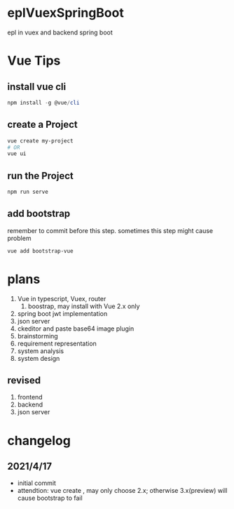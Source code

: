 # eplVuexSpringBoot
epl in vuex and backend spring boot

# Vue Tips
## install vue cli
```powershell
npm install -g @vue/cli
```
## create a Project
```powershell
vue create my-project
# OR
vue ui
```
## run the Project
```powershell
npm run serve
```

## add bootstrap
remember to commit before this step.
sometimes this step might cause problem
```powershell
vue add bootstrap-vue
```

# plans
1. Vue in typescript, Vuex, router
    1. boostrap, may install with Vue 2.x only
2. spring boot jwt implementation
3. json server
4. ckeditor and paste base64 image plugin
5. brainstorming
6. requirement representation
7. system analysis
8. system design
## revised 
1. frontend
2. backend 
3. json server

# changelog
## 2021/4/17
- initial commit
- attendtion: vue create <project>, may only choose 2.x; 
otherwise 3.x(preview) will cause bootstrap to fail
